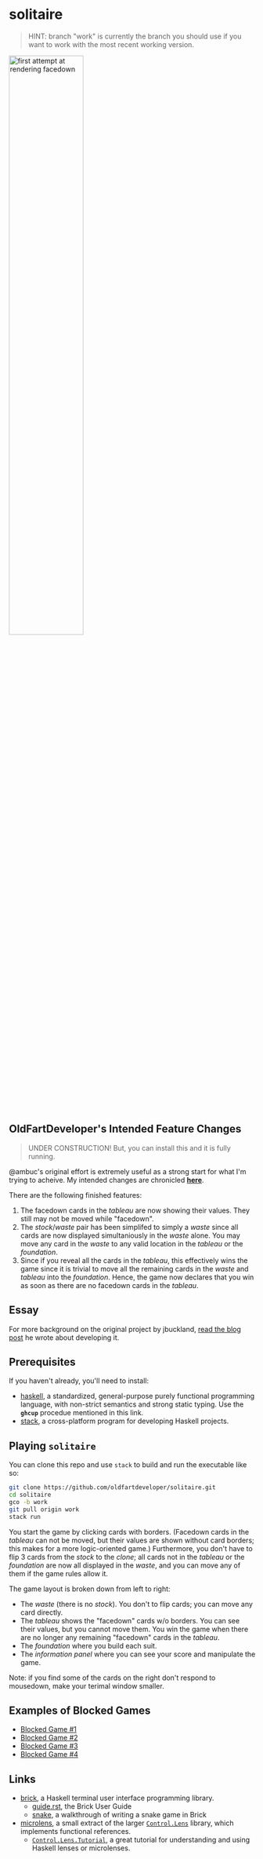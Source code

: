 # solitaire

> HINT: branch "work" is currently the branch you should use if you want to work
> with the most recent working version.

<img src="https://github.com/oldfartdeveloper/solitaire/wiki/images//ScottSolitaireScreenShot.png" alt="first attempt at rendering facedown" width="55%" height="55%">

## OldFartDeveloper's Intended Feature Changes

> UNDER CONSTRUCTION! But, you can install this and it is fully running.

@ambuc's original effort is extremely useful as a strong start for what I'm trying to acheive.
My intended changes are chronicled **[here](/doc/proposedFeatureChanges.md)**.

There are the following finished features:

1. The facedown cards in the *tableau* are now showing their values.  They still may not be moved while "facedown".
1. The *stock*/*waste* pair has been simplifed to simply a *waste* since all cards are now displayed simultaniously
   in the *waste* alone. You may move any card in the *waste* to any valid location in the *tableau* or the *foundation*.
1. Since if you reveal all the cards in the *tableau*, this effectively wins the game
   since it is trivial to move all the remaining cards in the *waste* and *tableau* into the *foundation*.  Hence, the game now declares that you win as soon as there
   are no facedown cards in the *tableau*.

## Essay

For more background on the original project by jbuckland, [read the blog
post](https://jbuckland.com/2017/12/02/solitaire.html) he wrote about developing it.

## Prerequisites

If you haven't already, you'll need to install:

- [haskell](https://www.haskell.org/platform/), a standardized, general-purpose
  purely functional programming language, with non-strict semantics and strong
  static typing.  Use the **`ghcup`** procedue mentioned in this link.
- [stack](https://docs.haskellstack.org/en/stable/README/), a cross-platform
  program for developing Haskell projects.

## Playing `solitaire`

You can clone this repo and use `stack` to build and run the executable like so:

```zsh
git clone https://github.com/oldfartdeveloper/solitaire.git
cd solitaire
gco -b work
git pull origin work
stack run
```

You start the game by clicking cards with borders.  (Facedown cards in the *tableau* can not be moved, but their values are shown without card borders; this makes for a more logic-oriented game.)  Furthermore, you don't have to flip 3 cards from the *stock* to the *clone*; all cards not in the *tableau* or the *foundation* are now all displayed in the *waste*, and you can move any of them if the game rules allow it.

The game layout is broken down from left to right:

- The *waste* (there is no *stock*).  You don't to flip cards; you can move any card directly.
- The *tableau* shows the "facedown" cards w/o borders.  You can see their values, but you cannot move them.  You win the game when there are no longer any remaining "facedown" cards in the *tableau*.
- The *foundation* where you build each suit.
- The *information panel* where you can see your score and manipulate the game.

Note: if you find some of the cards on the right don't respond to mousedown, make your terimal window smaller.

## Examples of Blocked Games

* [Blocked Game #1](/doc/BlockedGameExamples/BlockedGame1.md)
* [Blocked Game #2](/doc/BlockedGameExamples/BlockedGame2.md)
* [Blocked Game #3](/doc/BlockedGameExamples/BlockedGame3.md)
* [Blocked Game #4](/doc/BlockedGameExamples/BlockedGame4.md)

## Links

- [brick](https://hackage.haskell.org/package/brick), a Haskell terminal user
  interface programming library.
  - [guide.rst](https://github.com/jtdaugherty/brick/blob/master/docs/guide.rst),
    the Brick User Guide
  - [snake](https://samtay.github.io/articles/brick.html), a walkthrough of
    writing a snake game in Brick
- [microlens](https://hackage.haskell.org/package/microlens), a small extract of
  the larger [`Control.Lens`](http://hackage.haskell.org/package/lens) library,
  which implements functional references.
  - [`Control.Lens.Tutorial`](https://hackage.haskell.org/package/lens-tutorial/docs/Control-Lens-Tutorial.html),
    a great tutorial for understanding and using Haskell lenses or microlenses.
